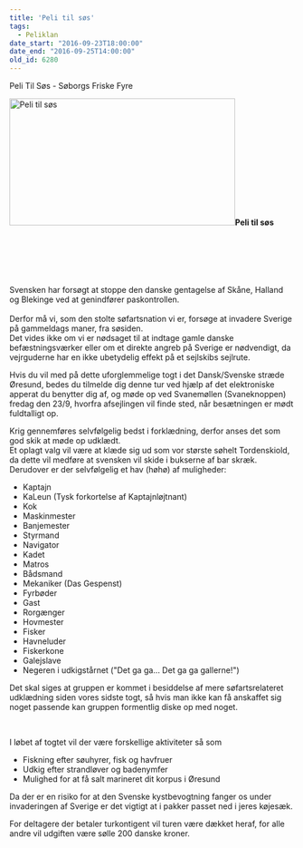 ```yaml
---
title: 'Peli til søs'
tags:
  - Peliklan
date_start: "2016-09-23T18:00:00"
date_end: "2016-09-25T14:00:00"
old_id: 6280
---
```

Peli Til Søs - Søborgs Friske Fyre

<img src="http://soeborggruppe.dk/sites/soeborg.gruppe.dds.dk/files/images/10264165_10203673716914634_5819520823535500100_o.img_assist_custom-400x224.jpg" alt="Peli til søs" title="Peli til søs"  class="image image-img_assist_custom-400x224 image-img_assist_custom" width="399" height="224" />**Peli til søs**<br /><br /><br /><br /><br /><br /><br />Svensken har forsøgt at stoppe den danske gentagelse af Skåne, Halland og Blekinge ved at genindfører paskontrollen.<br /><br />Derfor må vi, som den stolte søfartsnation vi er, forsøge at invadere Sverige på gammeldags maner, fra søsiden.<br />Det vides ikke om vi er nødsaget til at indtage gamle danske befæstningsværker eller om et direkte angreb på Sverige er nødvendigt, da vejrguderne har en ikke ubetydelig effekt på et sejlskibs sejlrute.

Hvis du vil med på dette uforglemmelige togt i det Dansk/Svenske stræde Øresund, bedes du tilmelde dig denne tur ved hjælp af det elektroniske apperat du benytter dig af, og møde op ved&nbsp;Svanemøllen (Svaneknoppen) fredag den 23/9, hvorfra afsejlingen vil finde sted, når besætningen er mødt fuldtalligt op.

Krig gennemføres selvfølgelig bedst i forklædning, derfor anses det som god skik at møde op udklædt.<br />Et oplagt valg vil være at klæde sig ud som vor største søhelt Tordenskiold, da dette vil medføre at svensken vil skide i bukserne af bar skræk.<br />Derudover er der selvfølgelig et hav (høhø) af muligheder:<br />

<ul><li>Kaptajn</li><li>KaLeun (Tysk forkortelse af Kaptajnløjtnant)</li><li>Kok</li><li>Maskinmester</li><li>Banjemester</li><li>Styrmand</li><li>Navigator</li><li>Kadet</li><li>Matros</li><li>Bådsmand</li><li>Mekaniker (Das Gespenst)</li><li>Fyrbøder</li><li>Gast</li><li>Rorgænger</li><li>Hovmester</li><li>Fisker</li><li>Havneluder</li><li>Fiskerkone</li><li>Galejslave</li><li>Negeren i udkigstårnet ("Det ga ga... Det ga ga gallerne!")<br /></li></ul>

Det skal siges at gruppen er kommet i besiddelse af mere søfartsrelateret udklædning siden vores sidste togt, så hvis man ikke kan få anskaffet sig noget passende kan gruppen formentlig diske op med noget.

&nbsp;

I løbet af togtet vil der være forskellige aktiviteter så som

<ul><li>Fiskning efter søuhyrer, fisk og havfruer</li><li>Udkig efter strandløver og badenymfer</li><li>Mulighed for at få salt marineret dit korpus i Øresund</li></ul>

Da der er en risiko for at den Svenske kystbevogtning fanger os under invaderingen af Sverige er det vigtigt at i pakker passet ned i jeres køjesæk.

For deltagere der betaler turkontigent vil turen være dækket heraf, for alle andre vil udgiften være sølle 200 danske kroner.

<div class="image-clear"></div>